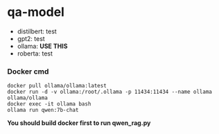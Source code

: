 # qa-model

- distilbert: test
- gpt2: test
- ollama: **USE THIS**
- roberta: test

### Docker cmd
```
docker pull ollama/ollama:latest
docker run -d -v ollama:/root/.ollama -p 11434:11434 --name ollama ollama/ollama
docker exec -it ollama bash
ollama run qwen:7b-chat
```

**You should build docker first to run qwen_rag.py**
